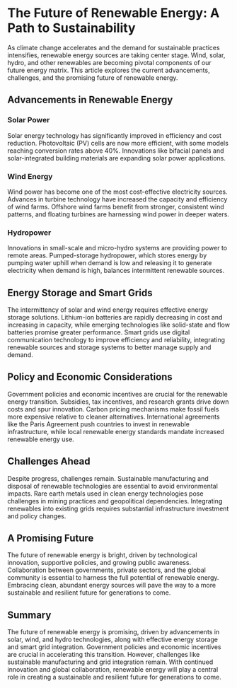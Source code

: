 
# The Future of Renewable Energy: A Path to Sustainability

As climate change accelerates and the demand for sustainable practices intensifies, renewable energy sources are taking center stage. Wind, solar, hydro, and other renewables are becoming pivotal components of our future energy matrix. This article explores the current advancements, challenges, and the promising future of renewable energy.

## Advancements in Renewable Energy

### Solar Power
Solar energy technology has significantly improved in efficiency and cost reduction. Photovoltaic (PV) cells are now more efficient, with some models reaching conversion rates above 40%. Innovations like bifacial panels and solar-integrated building materials are expanding solar power applications.

### Wind Energy
Wind power has become one of the most cost-effective electricity sources. Advances in turbine technology have increased the capacity and efficiency of wind farms. Offshore wind farms benefit from stronger, consistent wind patterns, and floating turbines are harnessing wind power in deeper waters.

### Hydropower
Innovations in small-scale and micro-hydro systems are providing power to remote areas. Pumped-storage hydropower, which stores energy by pumping water uphill when demand is low and releasing it to generate electricity when demand is high, balances intermittent renewable sources.

## Energy Storage and Smart Grids

The intermittency of solar and wind energy requires effective energy storage solutions. Lithium-ion batteries are rapidly decreasing in cost and increasing in capacity, while emerging technologies like solid-state and flow batteries promise greater performance. Smart grids use digital communication technology to improve efficiency and reliability, integrating renewable sources and storage systems to better manage supply and demand.

## Policy and Economic Considerations

Government policies and economic incentives are crucial for the renewable energy transition. Subsidies, tax incentives, and research grants drive down costs and spur innovation. Carbon pricing mechanisms make fossil fuels more expensive relative to cleaner alternatives. International agreements like the Paris Agreement push countries to invest in renewable infrastructure, while local renewable energy standards mandate increased renewable energy use.

## Challenges Ahead

Despite progress, challenges remain. Sustainable manufacturing and disposal of renewable technologies are essential to avoid environmental impacts. Rare earth metals used in clean energy technologies pose challenges in mining practices and geopolitical dependencies. Integrating renewables into existing grids requires substantial infrastructure investment and policy changes.

## A Promising Future

The future of renewable energy is bright, driven by technological innovation, supportive policies, and growing public awareness. Collaboration between governments, private sectors, and the global community is essential to harness the full potential of renewable energy. Embracing clean, abundant energy sources will pave the way to a more sustainable and resilient future for generations to come.

## Summary

The future of renewable energy is promising, driven by advancements in solar, wind, and hydro technologies, along with effective energy storage and smart grid integration. Government policies and economic incentives are crucial in accelerating this transition. However, challenges like sustainable manufacturing and grid integration remain. With continued innovation and global collaboration, renewable energy will play a central role in creating a sustainable and resilient future for generations to come.
